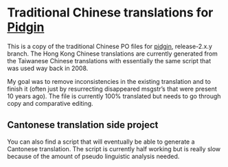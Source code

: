 Traditional Chinese translations for [Pidgin](https://pidgin.im)
================================================================

This is a copy of the traditional Chinese PO files for [pidgin](https://pidgin.im), release-2.x.y branch.
The Hong Kong Chinese translations are currently generated from the Taiwanese Chinese translations
with essentially the same script that was used way back in 2008.

My goal was to remove inconsistencies in the existing translation
and to finish it (often just by resurrecting disappeared msgstr’s that were present 10 years ago).
The file is currently 100% translated
but needs to go through copy and comparative editing.

Cantonese translation side project
----------------------------------

You can also find a script that will eventually be able to generate a Cantonese translation.
The script is currently half working but is really slow because of the amount of pseudo linguistic analysis needed.


